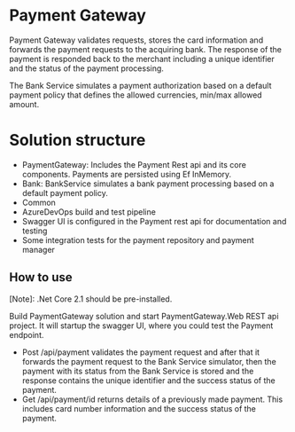 # Payment Gateway

Payment Gateway validates requests, stores the card information and forwards the payment requests to the acquiring bank. The response of the payment is responded back to the merchant including a unique identifier and the status of the payment processing.

The Bank Service simulates a payment authorization based on a default payment policy that defines the allowed currencies, min/max allowed amount.

# Solution structure

- PaymentGateway: Includes the Payment Rest api and its core components. Payments are persisted using Ef InMemory.
- Bank: BankService simulates a bank payment processing based on a default payment policy. 
- Common
- AzureDevOps build and test pipeline
- Swagger UI is configured in the Payment rest api for documentation and testing
- Some integration tests for the payment repository and payment manager

## How to use

[Note]: .Net Core 2.1 should be pre-installed.

Build PaymentGateway solution and start PaymentGateway.Web REST api project. It will startup the swagger UI, where you could test the Payment endpoint.

- Post /api/payment validates the payment request and after that it forwards the payment request to the Bank Service simulator, then the payment with its status from the Bank Service is stored and the response contains the unique identifier and the success status of the payment. 
- Get /api/payment/id returns details of a previously made payment. This includes card number information and the success status of the payment. 

